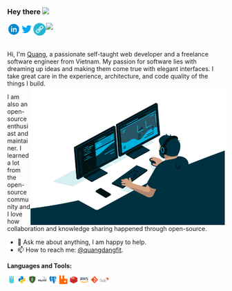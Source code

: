 ### Hey there <img src="https://media.giphy.com/media/hvRJCLFzcasrR4ia7z/giphy.gif" width="25px">
<a href="https://www.linkedin.com/in/quangdangfit/">
  <img align="left" alt="Quang's LinkedIN" width="30px" src="https://github.com/quangdangfit/quangdangfit/blob/master/contents/linkedin.gif" />
</a>
<a href="https://twitter.com/quangdangfit">
  <img align="left" alt="Quang's Twitter" width="30px" src="https://github.com/quangdangfit/quangdangfit/blob/master/contents/twitter.gif" />
</a>
<a href="https://quangdang.me">
  <img align="left" alt="Quang's Portfolio" width="30px" src="https://github.com/quangdangfit/quangdangfit/blob/master/contents/link.png" />
</a>

![](https://visitor-badge.glitch.me/badge?page_id=quangdangfit.quangdangfit)

<br />

Hi, I'm [Quang](https://quangdang.me/), a passionate self-taught web developer and a freelance software engineer from Vietnam. My passion for software lies with dreaming up ideas and making them come true with elegant interfaces. I take great care in the experience, architecture, and code quality of the things I build.
<img align="right" alt="GIF" src="https://github.com/quangdangfit/quangdangfit/blob/master/code.gif?raw=true" width="450" height="320" />

I am also an open-source enthusiast and maintainer. I learned a lot from the open-source community and I love how collaboration and knowledge sharing happened through open-source.
  
- 💬 Ask me about anything, I am happy to help.
- 📫 How to reach me: [@quangdangfit](https://twitter.com/quangdangfit).

**Languages and Tools:**  

<code><img height="20" src="https://github.com/quangdangfit/quangdangfit/blob/master/contents/golang.png"></code>
<code><img height="20" src="https://github.com/quangdangfit/quangdangfit/blob/master/contents/python.png"></code>
<code><img height="20" src="https://github.com/quangdangfit/quangdangfit/blob/master/contents/mongodb.png"></code>
<code><img height="20" src="https://github.com/quangdangfit/quangdangfit/blob/master/contents/mysql.png"></code>
<code><img height="20" src="https://github.com/quangdangfit/quangdangfit/blob/master/contents/postgresql.png"></code>
<code><img height="20" src="https://github.com/quangdangfit/quangdangfit/blob/master/contents/rabbitmq.png"></code>
<code><img height="20" src="https://github.com/quangdangfit/quangdangfit/blob/master/contents/redis.png"></code>
<code><img height="20" src="https://github.com/quangdangfit/quangdangfit/blob/master/contents/aws.png"></code>
<code><img height="20" src="https://github.com/quangdangfit/quangdangfit/blob/master/contents/git.png"></code>
<code><img height="20" src="https://github.com/quangdangfit/quangdangfit/blob/master/contents/solr.png"></code>



